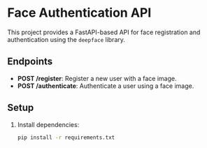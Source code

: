 # Face Authentication API

This project provides a FastAPI-based API for face registration and authentication using the `deepface` library.

## Endpoints

- **POST /register**: Register a new user with a face image.
- **POST /authenticate**: Authenticate a user using a face image.

## Setup

1. Install dependencies:
   ```bash
   pip install -r requirements.txt